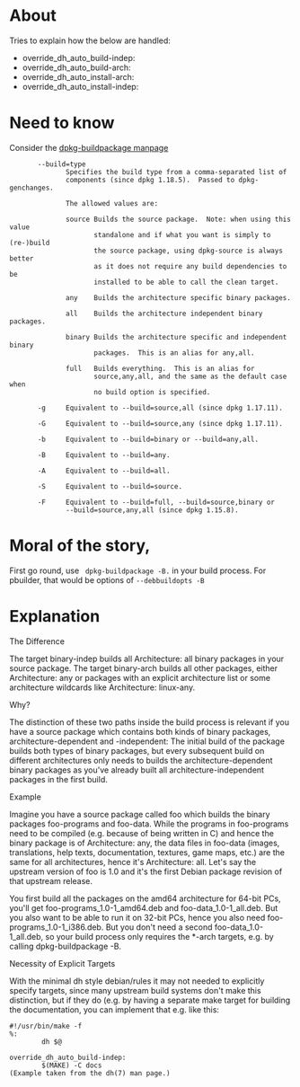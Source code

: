 # About

Tries to explain how the below are handled:

* override_dh_auto_build-indep:
* override_dh_auto_build-arch:
* override_dh_auto_install-arch:
* override_dh_auto_install-indep:

# Need to know

Consider the [dpkg-buildpackage manpage](http://man7.org/linux/man-pages/man1/dpkg-buildpackage.1.html)

```
       --build=type
              Specifies the build type from a comma-separated list of
              components (since dpkg 1.18.5).  Passed to dpkg-genchanges.

              The allowed values are:

              source Builds the source package.  Note: when using this value
                     standalone and if what you want is simply to (re-)build
                     the source package, using dpkg-source is always better
                     as it does not require any build dependencies to be
                     installed to be able to call the clean target.

              any    Builds the architecture specific binary packages.

              all    Builds the architecture independent binary packages.

              binary Builds the architecture specific and independent binary
                     packages.  This is an alias for any,all.

              full   Builds everything.  This is an alias for
                     source,any,all, and the same as the default case when
                     no build option is specified.

       -g     Equivalent to --build=source,all (since dpkg 1.17.11).

       -G     Equivalent to --build=source,any (since dpkg 1.17.11).

       -b     Equivalent to --build=binary or --build=any,all.

       -B     Equivalent to --build=any.

       -A     Equivalent to --build=all.

       -S     Equivalent to --build=source.

       -F     Equivalent to --build=full, --build=source,binary or
              --build=source,any,all (since dpkg 1.15.8).
```

# Moral of the story,

First go round, use ` dpkg-buildpackage -B.` in your build process. For pbuilder, that would be options of `--debbuildopts -B`

# Explanation

The Difference

The target binary-indep builds all Architecture: all binary packages in your source package. The target binary-arch builds all other packages, either Architecture: any or packages with an explicit architecture list or some architecture wildcards like Architecture: linux-any.

Why?

The distinction of these two paths inside the build process is relevant if you have a source package which contains both kinds of binary packages, architecture-dependent and -independent: The initial build of the package builds both types of binary packages, but every subsequent build on different architectures only needs to builds the architecture-dependent binary packages as you've already built all architecture-independent packages in the first build.

Example

Imagine you have a source package called foo which builds the binary packages foo-programs and foo-data. While the programs in foo-programs need to be compiled (e.g. because of being written in C) and hence the binary package is of Architecture: any, the data files in foo-data (images, translations, help texts, documentation, textures, game maps, etc.) are the same for all architectures, hence it's Architecture: all. Let's say the upstream version of foo is 1.0 and it's the first Debian package revision of that upstream release.

You first build all the packages on the amd64 architecture for 64-bit PCs, you'll get foo-programs_1.0-1_amd64.deb and foo-data_1.0-1_all.deb. But you also want to be able to run it on 32-bit PCs, hence you also need foo-programs_1.0-1_i386.deb. But you don't need a second foo-data_1.0-1_all.deb, so your build process only requires the *-arch targets, e.g. by calling dpkg-buildpackage -B.

Necessity of Explicit Targets

With the minimal dh style debian/rules it may not needed to explicitly specify targets, since many upstream build systems don't make this distinction, but if they do (e.g. by having a separate make target for building the documentation, you can implement that e.g. like this:

```
#!/usr/bin/make -f
%:
        dh $@

override_dh_auto_build-indep:
        $(MAKE) -C docs
(Example taken from the dh(7) man page.)
```
